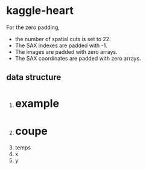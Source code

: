 # kaggle-heart

For the zero padding, 
- the number of spatial cuts is set to 22.
- The SAX indexes are padded with -1.
- The images are padded with zero arrays.
- The SAX coordinates are padded with zero arrays.

## data structure

1. # example
2. # coupe
3. temps
4. x
5. y
